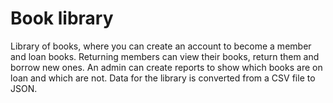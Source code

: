 # Book library

Library of books, where you can create an account to become a member and loan books.
Returning members can view their books, return them and borrow new ones. An admin
can create reports to show which books are on loan and which are not.
Data for the library is converted from a CSV file to JSON.
